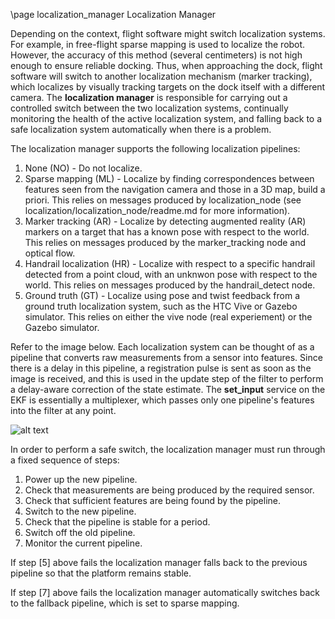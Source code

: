 \page localization_manager Localization Manager

Depending on the context, flight software might switch localization systems. For example, in free-flight sparse mapping is used to localize the robot. However, the accuracy of this method (several centimeters) is not high enough to ensure reliable docking. Thus, when approaching the dock, flight software will switch to another localization mechanism (marker tracking), which localizes by visually tracking targets on the dock itself with a different camera. The **localization manager** is responsible for carrying out a controlled switch between the two localization systems, continually monitoring the health of the active localization system, and falling back to a safe localization system automatically when there is a problem.

The localization manager supports the following localization pipelines:

1. None (NO) - Do not localize.
2. Sparse mapping (ML) - Localize by finding correspondences between features seen from the navigation camera and those in a 3D map, build a priori. This relies on messages produced by localization_node (see localization/localization_node/readme.md for more information).
3. Marker tracking (AR) - Localize by detecting augmented reality (AR) markers on a target that has a known pose with respect to the world. This relies on messages produced by the marker_tracking node and optical flow.
4. Handrail localization (HR) - Localize with respect to a specific handrail detected from a point cloud, with an unknwon pose with respect to the world. This relies on messages produced by the handrail_detect node.
5. Ground truth (GT) - Localize using pose and twist feedback from a ground truth localization system, such as the HTC Vive or Gazebo simulator.  This relies on either the vive node (real experiement) or the Gazebo simulator.

Refer to the image below. Each localization system can be thought of as a pipeline that converts raw measurements from a sensor into features. Since there is a delay in this pipeline, a registration pulse is sent as soon as the image is received, and this is used in the update step of the filter to perform a delay-aware correction of the state estimate. The **set_input** service on the EKF is essentially a multiplexer, which passes only one pipeline's features into the filter at any point.

![alt text](../images/localization-manager.png "The localization manager")

In order to perform a safe switch, the localization manager must run through a fixed sequence of steps:

1. Power up the new pipeline.
2. Check that measurements are being produced by the required sensor.
3. Check that sufficient features are being found by the pipeline.
4. Switch to the new pipeline.
5. Check that the pipeline is stable for a period.
6. Switch off the old pipeline.
7. Monitor the current pipeline.

If step [5] above fails the localization manager falls back to the previous pipeline so that the platform remains stable.

If step [7] above fails the localization manager automatically switches back to the fallback pipeline, which is set to sparse mapping.


